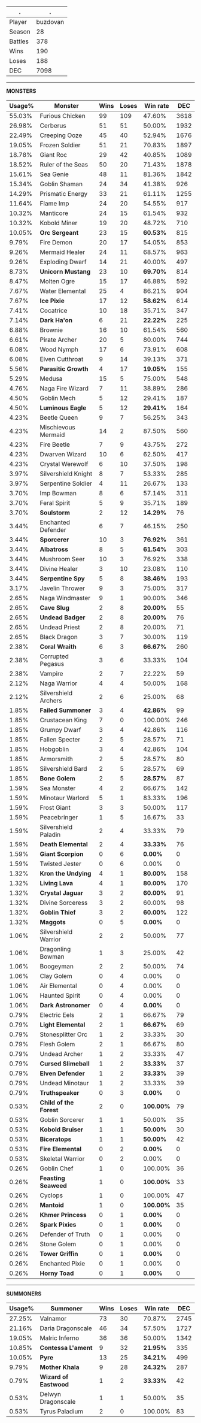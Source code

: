 .|.
|-|-
Player|buzdovan
Season|28
Battles|378
Wins|190
Loses|188
DEC|7098

---
**MONSTERS**

Usage%|Monster|Wins|Loses|Win rate|DEC|
-|-|-|-|-|-|
55.03%|Furious Chicken|99|109|47.60%|3618|
26.98%|Cerberus|51|51|50.00%|1932|
22.49%|Creeping Ooze|45|40|52.94%|1676|
19.05%|Frozen Soldier|51|21|70.83%|1897|
18.78%|Giant Roc|29|42|40.85%|1089|
18.52%|Ruler of the Seas|50|20|71.43%|1878|
15.61%|Sea Genie|48|11|81.36%|1842|
15.34%|Goblin Shaman|24|34|41.38%|926|
14.29%|Prismatic Energy|33|21|61.11%|1255|
11.64%|Flame Imp|24|20|54.55%|917|
10.32%|Manticore|24|15|61.54%|932|
10.32%|Kobold Miner|19|20|48.72%|710|
10.05%|**Orc Sergeant**|23|15|**60.53%**|815|
9.79%|Fire Demon|20|17|54.05%|853|
9.26%|Mermaid Healer|24|11|68.57%|963|
9.26%|Exploding Dwarf|14|21|40.00%|497|
8.73%|**Unicorn Mustang**|23|10|**69.70%**|814|
8.47%|Molten Ogre|15|17|46.88%|592|
7.67%|Water Elemental|25|4|86.21%|904|
7.67%|**Ice Pixie**|17|12|**58.62%**|614|
7.41%|Cocatrice|10|18|35.71%|347|
7.14%|**Dark Ha'on**|6|21|**22.22%**|225|
6.88%|Brownie|16|10|61.54%|560|
6.61%|Pirate Archer|20|5|80.00%|744|
6.08%|Wood Nymph|17|6|73.91%|608|
6.08%|Elven Cutthroat|9|14|39.13%|371|
5.56%|**Parasitic Growth**|4|17|**19.05%**|155|
5.29%|Medusa|15|5|75.00%|548|
4.76%|Naga Fire Wizard|7|11|38.89%|286|
4.50%|Goblin Mech|5|12|29.41%|187|
4.50%|**Luminous Eagle**|5|12|**29.41%**|164|
4.23%|Beetle Queen|9|7|56.25%|343|
4.23%|Mischievous Mermaid|14|2|87.50%|560|
4.23%|Fire Beetle|7|9|43.75%|272|
4.23%|Dwarven Wizard|10|6|62.50%|417|
4.23%|Crystal Werewolf|6|10|37.50%|198|
3.97%|Silvershield Knight|8|7|53.33%|285|
3.97%|Serpentine Soldier|4|11|26.67%|133|
3.70%|Imp Bowman|8|6|57.14%|311|
3.70%|Feral Spirit|5|9|35.71%|189|
3.70%|**Soulstorm**|2|12|**14.29%**|76|
3.44%|Enchanted Defender|6|7|46.15%|250|
3.44%|**Sporcerer**|10|3|**76.92%**|361|
3.44%|**Albatross**|8|5|**61.54%**|303|
3.44%|Mushroom Seer|10|3|76.92%|338|
3.44%|Divine Healer|3|10|23.08%|110|
3.44%|**Serpentine Spy**|5|8|**38.46%**|193|
3.17%|Javelin Thrower|9|3|75.00%|317|
2.65%|Naga Windmaster|9|1|90.00%|346|
2.65%|**Cave Slug**|2|8|**20.00%**|55|
2.65%|**Undead Badger**|2|8|**20.00%**|76|
2.65%|Undead Priest|2|8|20.00%|71|
2.65%|Black Dragon|3|7|30.00%|119|
2.38%|**Coral Wraith**|6|3|**66.67%**|260|
2.38%|Corrupted Pegasus|3|6|33.33%|104|
2.38%|Vampire|2|7|22.22%|59|
2.12%|Naga Warrior|4|4|50.00%|168|
2.12%|Silvershield Archers|2|6|25.00%|68|
1.85%|**Failed Summoner**|3|4|**42.86%**|99|
1.85%|Crustacean King|7|0|100.00%|246|
1.85%|Grumpy Dwarf|3|4|42.86%|116|
1.85%|Fallen Specter|2|5|28.57%|71|
1.85%|Hobgoblin|3|4|42.86%|104|
1.85%|Armorsmith|2|5|28.57%|80|
1.85%|Silvershield Bard|2|5|28.57%|69|
1.85%|**Bone Golem**|2|5|**28.57%**|87|
1.59%|Sea Monster|4|2|66.67%|142|
1.59%|Minotaur Warlord|5|1|83.33%|196|
1.59%|Frost Giant|3|3|50.00%|117|
1.59%|Peacebringer|1|5|16.67%|33|
1.59%|Silvershield Paladin|2|4|33.33%|79|
1.59%|**Death Elemental**|2|4|**33.33%**|76|
1.59%|**Giant Scorpion**|0|6|**0.00%**|0|
1.59%|Twisted Jester|0|6|0.00%|0|
1.32%|**Kron the Undying**|4|1|**80.00%**|158|
1.32%|**Living Lava**|4|1|**80.00%**|170|
1.32%|**Crystal Jaguar**|3|2|**60.00%**|91|
1.32%|Divine Sorceress|3|2|60.00%|98|
1.32%|**Goblin Thief**|3|2|**60.00%**|122|
1.32%|**Maggots**|0|5|**0.00%**|0|
1.06%|Silvershield Warrior|2|2|50.00%|77|
1.06%|Dragonling Bowman|1|3|25.00%|42|
1.06%|Boogeyman|2|2|50.00%|74|
1.06%|Clay Golem|0|4|0.00%|0|
1.06%|Air Elemental|0|4|0.00%|0|
1.06%|Haunted Spirit|0|4|0.00%|0|
1.06%|**Dark Astronomer**|0|4|**0.00%**|0|
0.79%|Electric Eels|2|1|66.67%|79|
0.79%|**Light Elemental**|2|1|**66.67%**|69|
0.79%|Stonesplitter Orc|1|2|33.33%|30|
0.79%|Flesh Golem|2|1|66.67%|80|
0.79%|Undead Archer|1|2|33.33%|47|
0.79%|**Cursed Slimeball**|1|2|**33.33%**|37|
0.79%|**Elven Defender**|1|2|**33.33%**|39|
0.79%|Undead Minotaur|1|2|33.33%|39|
0.79%|**Truthspeaker**|0|3|**0.00%**|0|
0.53%|**Child of the Forest**|2|0|**100.00%**|79|
0.53%|Goblin Sorcerer|1|1|50.00%|35|
0.53%|**Kobold Bruiser**|1|1|**50.00%**|30|
0.53%|**Biceratops**|1|1|**50.00%**|42|
0.53%|**Fire Elemental**|0|2|**0.00%**|0|
0.53%|Skeletal Warrior|0|2|0.00%|0|
0.26%|Goblin Chef|1|0|100.00%|36|
0.26%|**Feasting Seaweed**|1|0|**100.00%**|33|
0.26%|Cyclops|1|0|100.00%|47|
0.26%|**Mantoid**|1|0|**100.00%**|35|
0.26%|**Khmer Princess**|0|1|**0.00%**|0|
0.26%|**Spark Pixies**|0|1|**0.00%**|0|
0.26%|Defender of Truth|0|1|0.00%|0|
0.26%|Stone Golem|0|1|0.00%|0|
0.26%|**Tower Griffin**|0|1|**0.00%**|0|
0.26%|Enchanted Pixie|0|1|0.00%|0|
0.26%|**Horny Toad**|0|1|**0.00%**|0|

---
**SUMMONERS**

Usage%|Summoner|Wins|Loses|Win rate|DEC|
-|-|-|-|-|-|
27.25%|Valnamor|73|30|70.87%|2745|
21.16%|Daria Dragonscale|46|34|57.50%|1727|
19.05%|Malric Inferno|36|36|50.00%|1342|
10.85%|**Contessa L'ament**|9|32|**21.95%**|335|
10.05%|**Pyre**|13|25|**34.21%**|499|
9.79%|**Mother Khala**|9|28|**24.32%**|287|
0.79%|**Wizard of Eastwood**|1|2|**33.33%**|42|
0.53%|Delwyn Dragonscale|1|1|50.00%|35|
0.53%|Tyrus Paladium|2|0|100.00%|83|
